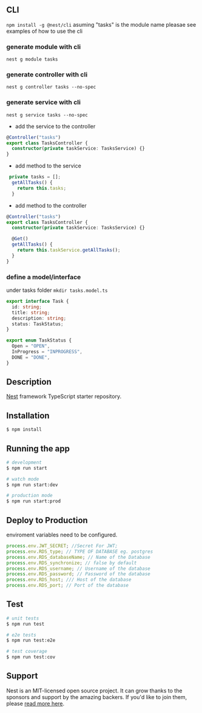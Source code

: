 ## CLI

`npm install -g @nest/cli`
asuming "tasks" is the module name pleasae see examples of how to use the cli

### generate module with cli

`nest g module tasks`

### generate controller with cli

`nest g controller tasks --no-spec`

### generate service with cli

`nest g service tasks --no-spec`

- add the service to the controller

```typescript
@Controller("tasks")
export class TasksController {
  constructor(private taskService: TasksService) {}
}
```

- add method to the service

```typescript
 private tasks = [];
  getAllTasks() {
    return this.tasks;
  }
```

- add method to the controller

```typescript
@Controller("tasks")
export class TasksController {
  constructor(private taskService: TasksService) {}

  @Get()
  getAllTasks() {
    return this.taskService.getAllTasks();
  }
}
```

### define a model/interface

under tasks folder
`mkdir tasks.model.ts`

```typescript
export interface Task {
  id: string;
  title: string;
  description: string;
  status: TaskStatus;
}

export enum TaskStatus {
  Open = "OPEN",
  InProgress = "INPROGRESS",
  DONE = "DONE",
}
```

## Description

[Nest](https://github.com/nestjs/nest) framework TypeScript starter repository.

## Installation

```bash
$ npm install
```

## Running the app

```bash
# development
$ npm run start

# watch mode
$ npm run start:dev

# production mode
$ npm run start:prod
```

## Deploy to Production

enviroment variables need to be configured.

```typescript
process.env.JWT_SECRET; //Secret For JWT;
process.env.RDS_type; // TYPE OF DATABASE eg. postgres
process.env.RDS_databaseName; // Name of the Database
process.env.RDS_synchronize; // false by default
process.env.RDS_username; // Username of the database
process.env.RDS_password; // Password of the database
process.env.RDS_host; /// Host of the database
process.env.RDS_port; // Port of the database
```

## Test

```bash
# unit tests
$ npm run test

# e2e tests
$ npm run test:e2e

# test coverage
$ npm run test:cov
```

## Support

Nest is an MIT-licensed open source project. It can grow thanks to the sponsors and support by the amazing backers. If you'd like to join them, please [read more here](https://docs.nestjs.com/support).
